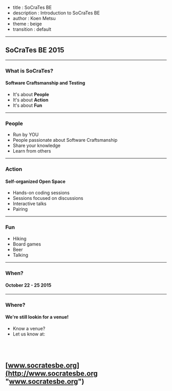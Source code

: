 - title : SoCraTes BE
- description : Introduction to SoCraTes BE
- author : Koen Metsu
- theme : beige
- transition : default

***

## SoCraTes BE 2015

***

### What is SoCraTes?

#### Software Craftsmanship and Testing
* It's about **People**
* It's about **Action**
* It's about **Fun**

***

### People

* Run by YOU
* People passionate about Software Craftsmanship
* Share your knowledge
* Learn from others

---

### Action

#### Self-organized Open Space

* Hands-on coding sessions
* Sessions focused on discussions
* Interactive talks
* Pairing

---

### Fun

* Hiking
* Board games
* Beer
* Talking

***

### When?
#### October 22 - 25 2015

---

### Where?
#### We're still lookin for a venue!

* Know a venue?
* Let us know at:

<br />
<br />

## [www.socratesbe.org](http://www.socratesbe.org "www.socratesbe.org")



